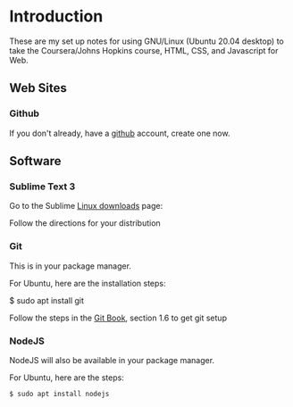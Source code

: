 # Introduction

These are my set up notes for using GNU/Linux (Ubuntu 20.04 desktop) to take the Coursera/Johns Hopkins course, HTML, CSS, and Javascript for Web.

## Web Sites

### Github

If you don't already, have a [github](https://github.com) account, create one now.

## Software

### Sublime Text 3

Go to the Sublime [Linux downloads](https://www.sublimetext.com/docs/3/linux_repositories.html) page: 

Follow the directions for your distribution

### Git

This is in your package manager.

For Ubuntu, here are the installation steps:

  $ sudo apt install git
  
Follow the steps in the [Git Book](https://git-scm.com/book/en/v2), section 1.6 to get git setup

### NodeJS

NodeJS will also be available in your package manager.

For Ubuntu, here are the steps:

	$ sudo apt install nodejs
